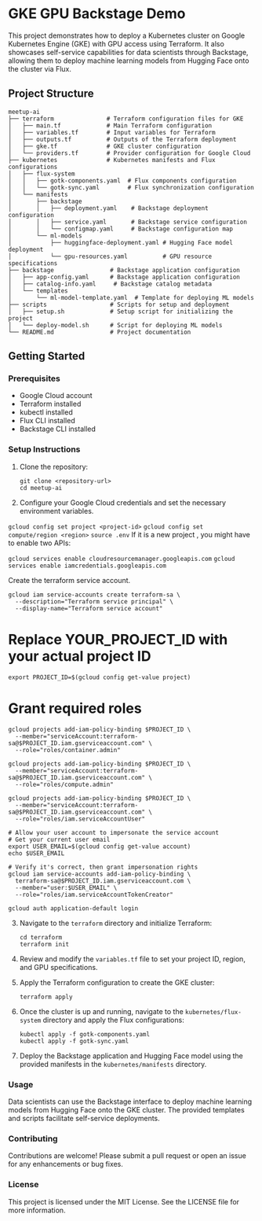 # GKE GPU Backstage Demo

This project demonstrates how to deploy a Kubernetes cluster on Google Kubernetes Engine (GKE) with GPU access using Terraform. It also showcases self-service capabilities for data scientists through Backstage, allowing them to deploy machine learning models from Hugging Face onto the cluster via Flux.

## Project Structure

```
meetup-ai
├── terraform               # Terraform configuration files for GKE
│   ├── main.tf             # Main Terraform configuration
│   ├── variables.tf        # Input variables for Terraform
│   ├── outputs.tf          # Outputs of the Terraform deployment
│   ├── gke.tf              # GKE cluster configuration
│   └── providers.tf        # Provider configuration for Google Cloud
├── kubernetes              # Kubernetes manifests and Flux configurations
│   ├── flux-system
│   │   ├── gotk-components.yaml  # Flux components configuration
│   │   └── gotk-sync.yaml        # Flux synchronization configuration
│   └── manifests
│       ├── backstage
│       │   ├── deployment.yaml    # Backstage deployment configuration
│       │   ├── service.yaml       # Backstage service configuration
│       │   └── configmap.yaml     # Backstage configuration map
│       └── ml-models
│           ├── huggingface-deployment.yaml # Hugging Face model deployment
│           └── gpu-resources.yaml          # GPU resource specifications
├── backstage                # Backstage application configuration
│   ├── app-config.yaml      # Backstage application configuration
│   ├── catalog-info.yaml     # Backstage catalog metadata
│   └── templates
│       └── ml-model-template.yaml  # Template for deploying ML models
├── scripts                  # Scripts for setup and deployment
│   ├── setup.sh             # Setup script for initializing the project
│   └── deploy-model.sh      # Script for deploying ML models
└── README.md                # Project documentation
```

## Getting Started

### Prerequisites

- Google Cloud account
- Terraform installed
- kubectl installed
- Flux CLI installed
- Backstage CLI installed

### Setup Instructions

1. Clone the repository:
   ```
   git clone <repository-url>
   cd meetup-ai
   ```

2. Configure your Google Cloud credentials and set the necessary environment variables.

`gcloud config set project <project-id>`
`gcloud config set compute/region <region>`
`source .env`
If it is a new project , you might have to enable two APIs:

`gcloud services enable cloudresourcemanager.googleapis.com`
`gcloud services enable iamcredentials.googleapis.com`

Create the terraform service account.
```
gcloud iam service-accounts create terraform-sa \
  --description="Terraform service principal" \
  --display-name="Terraform service account"
```

# Replace YOUR_PROJECT_ID with your actual project ID
`export PROJECT_ID=$(gcloud config get-value project)`

# Grant required roles
```
gcloud projects add-iam-policy-binding $PROJECT_ID \
  --member="serviceAccount:terraform-sa@$PROJECT_ID.iam.gserviceaccount.com" \
  --role="roles/container.admin"

gcloud projects add-iam-policy-binding $PROJECT_ID \
  --member="serviceAccount:terraform-sa@$PROJECT_ID.iam.gserviceaccount.com" \
  --role="roles/compute.admin"

gcloud projects add-iam-policy-binding $PROJECT_ID \
  --member="serviceAccount:terraform-sa@$PROJECT_ID.iam.gserviceaccount.com" \
  --role="roles/iam.serviceAccountUser"

# Allow your user account to impersonate the service account
# Get your current user email
export USER_EMAIL=$(gcloud config get-value account)
echo $USER_EMAIL

# Verify it's correct, then grant impersonation rights
gcloud iam service-accounts add-iam-policy-binding \
  terraform-sa@$PROJECT_ID.iam.gserviceaccount.com \
  --member="user:$USER_EMAIL" \
  --role="roles/iam.serviceAccountTokenCreator"

```

```gcloud auth application-default login```

3. Navigate to the `terraform` directory and initialize Terraform:
   ```
   cd terraform
   terraform init
   ```

4. Review and modify the `variables.tf` file to set your project ID, region, and GPU specifications.

5. Apply the Terraform configuration to create the GKE cluster:
   ```
   terraform apply
   ```

6. Once the cluster is up and running, navigate to the `kubernetes/flux-system` directory and apply the Flux configurations:
   ```
   kubectl apply -f gotk-components.yaml
   kubectl apply -f gotk-sync.yaml
   ```

6. Deploy the Backstage application and Hugging Face model using the provided manifests in the `kubernetes/manifests` directory.

### Usage

Data scientists can use the Backstage interface to deploy machine learning models from Hugging Face onto the GKE cluster. The provided templates and scripts facilitate self-service deployments.

### Contributing

Contributions are welcome! Please submit a pull request or open an issue for any enhancements or bug fixes.

### License

This project is licensed under the MIT License. See the LICENSE file for more information.
